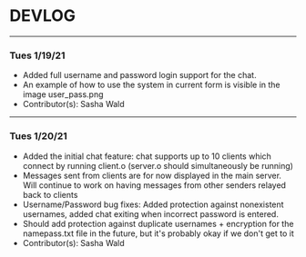 # DEVLOG

---

### Tues 1/19/21

- Added full username and password login support for the chat.
- An example of how to use the system in current form is visible in the image user_pass.png
- Contributor(s): Sasha Wald

---

### Tues 1/20/21

- Added the initial chat feature: chat supports up to 10 clients which connect by running client.o (server.o should simultaneously be running)
- Messages sent from clients are for now displayed in the main server. Will continue to work on having messages from other senders relayed back to clients
- Username/Password bug fixes: Added protection against nonexistent usernames, added chat exiting when incorrect password is entered.
- Should add protection against duplicate usernames + encryption for the namepass.txt file in the future, but it's probably okay if we don't get to it
- Contributor(s): Sasha Wald
